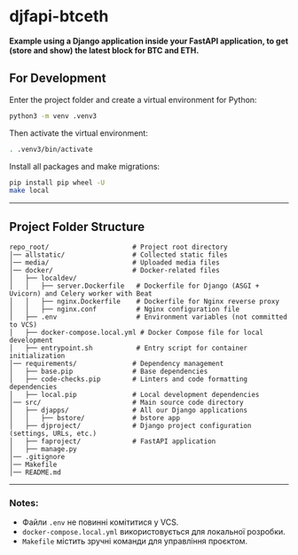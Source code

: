 # djfapi-btceth

**Example using a Django application inside your FastAPI application, to get (store and show) the latest block for BTC and ETH.**

## For Development

Enter the project folder and create a virtual environment for Python:

```sh
python3 -m venv .venv3
```

Then activate the virtual environment:

```sh
. .venv3/bin/activate
```

Install all packages and make migrations:

```sh
pip install pip wheel -U
make local
```

---

## Project Folder Structure

```
repo_root/                     # Project root directory
│── allstatic/                 # Collected static files
│── media/                     # Uploaded media files
│── docker/                    # Docker-related files
│   ├── localdev/
│   │   ├── server.Dockerfile   # Dockerfile for Django (ASGI + Uvicorn) and Celery worker with Beat
│   │   ├── nginx.Dockerfile    # Dockerfile for Nginx reverse proxy
│   │   ├── nginx.conf          # Nginx configuration file
│   ├── .env                    # Environment variables (not committed to VCS)
│   ├── docker-compose.local.yml # Docker Compose file for local development
│   ├── entrypoint.sh           # Entry script for container initialization
│── requirements/              # Dependency management
│   ├── base.pip               # Base dependencies
│   ├── code-checks.pip        # Linters and code formatting dependencies
│   ├── local.pip              # Local development dependencies
│── src/                       # Main source code directory
│   ├── djapps/                # All our Django applications
│   │   ├── bstore/            # bstore app
│   ├── djproject/             # Django project configuration (settings, URLs, etc.)
│   ├── faproject/             # FastAPI application
│   ├── manage.py
│── .gitignore
│── Makefile
│── README.md
```

---

### Notes:
- Файли `.env` не повинні комітитися у VCS.
- `docker-compose.local.yml` використовується для локальної розробки.
- `Makefile` містить зручні команди для управління проєктом.

